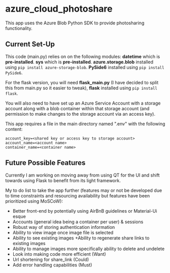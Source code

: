 # azure_cloud_photoshare
This app uses the Azure Blob Python SDK to provide photosharing functionality.

## Current Set-Up
This code (main.py) relies on on the following modules: **datetime** which is **pre-installed**. **sys** which is **pre-installed**. **azure.storage.blob** installed using `pip install azure-storage-blob`. **PySide6** installed using `pip install PySide6`.

For the flask version, you will need **flask_main.py** (I have decided to split this from main.py so it easier to tweak), **flask** installed using `pip install flask`.

You will also need to have set up an Azure Service Account with a storage account along with a blob container within that storage account (and permission to make changes to the storage account via an access key).

This app requires a file in the main directory named ".env" with the following content:

```
account_key=<shared key or access key to storage account>
account_name=<account name>
container_name=<container name>
```
## Future Possible Features
Currently I am working on moving away from using QT for the UI and shift towards using Flask to benefit from its light framework.

My to do list to take the app further (features may or not be developed due to time constraints and resourcing availability but features have been prioritized using MoSCoW): 
+ Better front-end by potentially using AirBnB guidelines or Material-Ui esque 
+ Accounts (general idea being a container per user) & sessions
+ Robust way of storing authentication information 
+ Ability to view image once image file is selected 
+ Ability to see existing images +Ability to regenerate share links to existing images 
+ Ability to manage images more specifically ability to delete and undelete 
+ Look into making code more efficient (Want)
+ Url shortening for share_link (Could)
+ Add error handling capabilities (Must)
